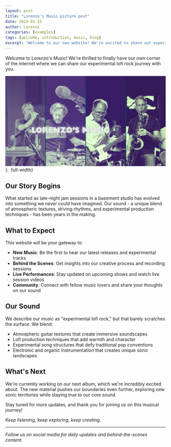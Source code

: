 ```yaml
---
layout: post
title: "Lorenzo's Music picture post"
date: 2024-01-15
author: Lorenzo
categories: [examples]
tags: [welcome, introduction, music, blog]
excerpt: "Welcome to our new website! We're excited to share our experimental lofi rock journey with you."
---
```


Welcome to Lorenzo's Music! We're thrilled to finally have our own corner of the internet where we can share our experimental lofi rock journey with you.

![image](/assets/images/lorenzos-music-live-shots-header-5.jpg){: .full-width}

## Our Story Begins

What started as late-night jam sessions in a basement studio has evolved into something we never could have imagined. Our sound - a unique blend of atmospheric textures, driving rhythms, and experimental production techniques - has been years in the making.

## What to Expect

This website will be your gateway to:
- **New Music**: Be the first to hear our latest releases and experimental tracks
- **Behind the Scenes**: Get insights into our creative process and recording sessions
- **Live Performances**: Stay updated on upcoming shows and watch live session videos
- **Community**: Connect with fellow music lovers and share your thoughts on our sound

## Our Sound

We describe our music as "experimental lofi rock," but that barely scratches the surface. We blend:
- Atmospheric guitar textures that create immersive soundscapes
- Lofi production techniques that add warmth and character
- Experimental song structures that defy traditional pop conventions
- Electronic and organic instrumentation that creates unique sonic landscapes

## What's Next

We're currently working on our next album, which we're incredibly excited about. The new material pushes our boundaries even further, exploring new sonic territories while staying true to our core sound.

Stay tuned for more updates, and thank you for joining us on this musical journey!

*Keep listening, keep exploring, keep creating.*

---

*Follow us on social media for daily updates and behind-the-scenes content.* 
